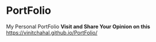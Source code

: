 # PortFolio
My Personal PortFolio
**Visit and Share Your Opinion on this**
https://vinitchahal.github.io/PortFolio/
